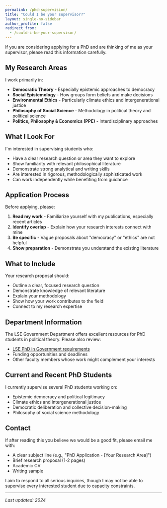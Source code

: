 ```yaml
---
permalink: /phd-supervision/
title: "Could I be your supervisor?"
layout: single-no-sidebar
author_profile: false
redirect_from: 
  - /could-i-be-your-supervisor/
---
```


If you are considering applying for a PhD and are thinking of me as your supervisor, please read this information carefully.

## My Research Areas

I work primarily in:

- **Democratic Theory** - Especially epistemic approaches to democracy
- **Social Epistemology** - How groups form beliefs and make decisions
- **Environmental Ethics** - Particularly climate ethics and intergenerational justice
- **Philosophy of Social Science** - Methodology in political theory and political science
- **Politics, Philosophy & Economics (PPE)** - Interdisciplinary approaches

## What I Look For

I'm interested in supervising students who:

- Have a clear research question or area they want to explore
- Show familiarity with relevant philosophical literature
- Demonstrate strong analytical and writing skills
- Are interested in rigorous, methodologically sophisticated work
- Can work independently while benefiting from guidance

## Application Process

Before applying, please:

1. **Read my work** - Familiarize yourself with my publications, especially recent articles
2. **Identify overlap** - Explain how your research interests connect with mine
3. **Be specific** - Vague proposals about "democracy" or "ethics" are not helpful
4. **Show preparation** - Demonstrate you understand the existing literature

## What to Include

Your research proposal should:

- Outline a clear, focused research question
- Demonstrate knowledge of relevant literature
- Explain your methodology
- Show how your work contributes to the field
- Connect to my research expertise

## Department Information

The LSE Government Department offers excellent resources for PhD students in political theory. Please also review:

- [LSE PhD in Government requirements](https://www.lse.ac.uk/government)
- Funding opportunities and deadlines
- Other faculty members whose work might complement your interests

## Current and Recent PhD Students

I currently supervise several PhD students working on:
- Epistemic democracy and political legitimacy
- Climate ethics and intergenerational justice
- Democratic deliberation and collective decision-making
- Philosophy of social science methodology

## Contact

If after reading this you believe we would be a good fit, please email me with:

- A clear subject line (e.g., "PhD Application - [Your Research Area]")
- Brief research proposal (1-2 pages)
- Academic CV
- Writing sample

I aim to respond to all serious inquiries, though I may not be able to supervise every interested student due to capacity constraints.

---

*Last updated: 2024*